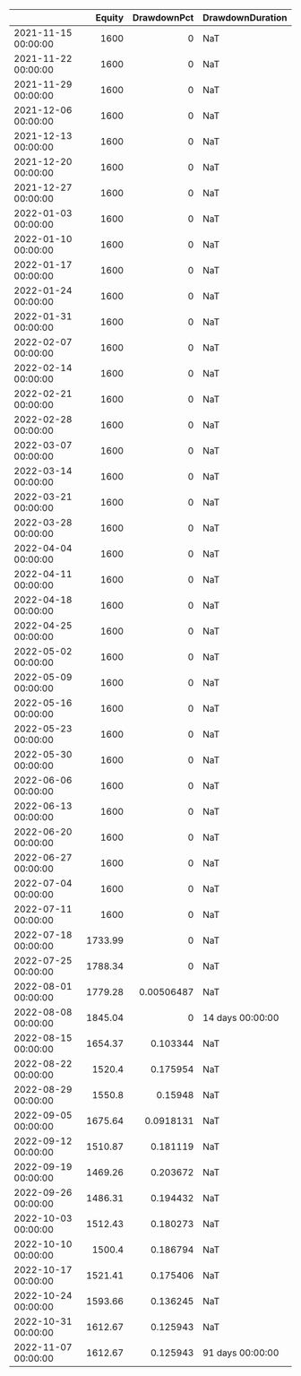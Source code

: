 |                     |   Equity |   DrawdownPct | DrawdownDuration   |
|:--------------------|---------:|--------------:|:-------------------|
| 2021-11-15 00:00:00 |  1600    |    0          | NaT                |
| 2021-11-22 00:00:00 |  1600    |    0          | NaT                |
| 2021-11-29 00:00:00 |  1600    |    0          | NaT                |
| 2021-12-06 00:00:00 |  1600    |    0          | NaT                |
| 2021-12-13 00:00:00 |  1600    |    0          | NaT                |
| 2021-12-20 00:00:00 |  1600    |    0          | NaT                |
| 2021-12-27 00:00:00 |  1600    |    0          | NaT                |
| 2022-01-03 00:00:00 |  1600    |    0          | NaT                |
| 2022-01-10 00:00:00 |  1600    |    0          | NaT                |
| 2022-01-17 00:00:00 |  1600    |    0          | NaT                |
| 2022-01-24 00:00:00 |  1600    |    0          | NaT                |
| 2022-01-31 00:00:00 |  1600    |    0          | NaT                |
| 2022-02-07 00:00:00 |  1600    |    0          | NaT                |
| 2022-02-14 00:00:00 |  1600    |    0          | NaT                |
| 2022-02-21 00:00:00 |  1600    |    0          | NaT                |
| 2022-02-28 00:00:00 |  1600    |    0          | NaT                |
| 2022-03-07 00:00:00 |  1600    |    0          | NaT                |
| 2022-03-14 00:00:00 |  1600    |    0          | NaT                |
| 2022-03-21 00:00:00 |  1600    |    0          | NaT                |
| 2022-03-28 00:00:00 |  1600    |    0          | NaT                |
| 2022-04-04 00:00:00 |  1600    |    0          | NaT                |
| 2022-04-11 00:00:00 |  1600    |    0          | NaT                |
| 2022-04-18 00:00:00 |  1600    |    0          | NaT                |
| 2022-04-25 00:00:00 |  1600    |    0          | NaT                |
| 2022-05-02 00:00:00 |  1600    |    0          | NaT                |
| 2022-05-09 00:00:00 |  1600    |    0          | NaT                |
| 2022-05-16 00:00:00 |  1600    |    0          | NaT                |
| 2022-05-23 00:00:00 |  1600    |    0          | NaT                |
| 2022-05-30 00:00:00 |  1600    |    0          | NaT                |
| 2022-06-06 00:00:00 |  1600    |    0          | NaT                |
| 2022-06-13 00:00:00 |  1600    |    0          | NaT                |
| 2022-06-20 00:00:00 |  1600    |    0          | NaT                |
| 2022-06-27 00:00:00 |  1600    |    0          | NaT                |
| 2022-07-04 00:00:00 |  1600    |    0          | NaT                |
| 2022-07-11 00:00:00 |  1600    |    0          | NaT                |
| 2022-07-18 00:00:00 |  1733.99 |    0          | NaT                |
| 2022-07-25 00:00:00 |  1788.34 |    0          | NaT                |
| 2022-08-01 00:00:00 |  1779.28 |    0.00506487 | NaT                |
| 2022-08-08 00:00:00 |  1845.04 |    0          | 14 days 00:00:00   |
| 2022-08-15 00:00:00 |  1654.37 |    0.103344   | NaT                |
| 2022-08-22 00:00:00 |  1520.4  |    0.175954   | NaT                |
| 2022-08-29 00:00:00 |  1550.8  |    0.15948    | NaT                |
| 2022-09-05 00:00:00 |  1675.64 |    0.0918131  | NaT                |
| 2022-09-12 00:00:00 |  1510.87 |    0.181119   | NaT                |
| 2022-09-19 00:00:00 |  1469.26 |    0.203672   | NaT                |
| 2022-09-26 00:00:00 |  1486.31 |    0.194432   | NaT                |
| 2022-10-03 00:00:00 |  1512.43 |    0.180273   | NaT                |
| 2022-10-10 00:00:00 |  1500.4  |    0.186794   | NaT                |
| 2022-10-17 00:00:00 |  1521.41 |    0.175406   | NaT                |
| 2022-10-24 00:00:00 |  1593.66 |    0.136245   | NaT                |
| 2022-10-31 00:00:00 |  1612.67 |    0.125943   | NaT                |
| 2022-11-07 00:00:00 |  1612.67 |    0.125943   | 91 days 00:00:00   |